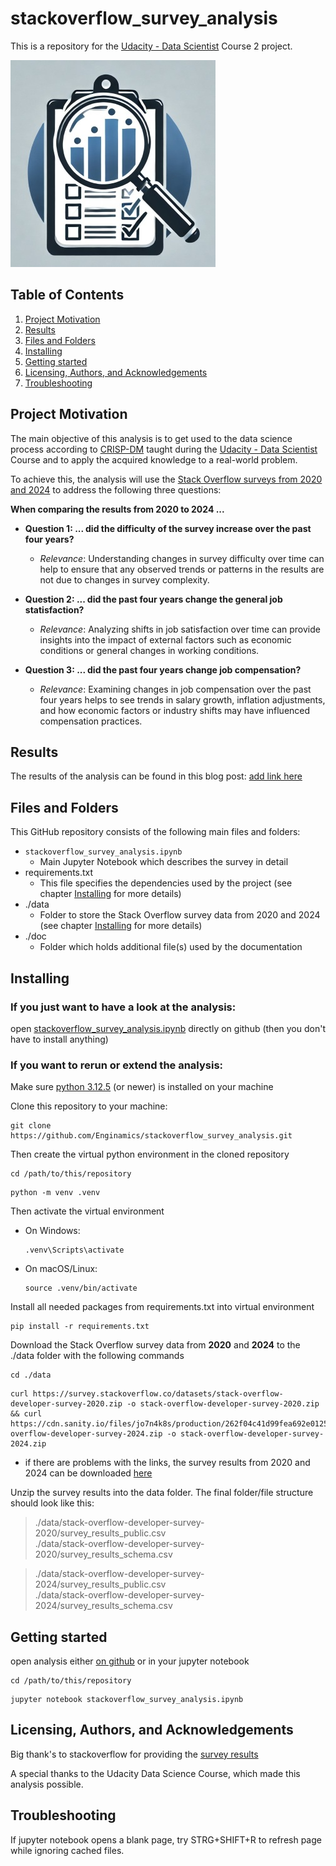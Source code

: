 # stackoverflow_survey_analysis

This is a repository for the [Udacity - Data Scientist](https://www.udacity.com/enrollment/nd025) Course 2 project.

![doc/logo.jpg](doc/logo.jpg)

## Table of Contents

1. [Project Motivation](#project-motivation)
2. [Results](#results)
3. [Files and Folders](#files-and-folders)
4. [Installing](#installing)
5. [Getting started](#getting-started)
6. [Licensing, Authors, and Acknowledgements](#licensing-authors-and-acknowledgements)
7. [Troubleshooting](#troubleshooting)

## Project Motivation

The main objective of this analysis is to get used to the data science process according to [CRISP-DM](https://en.wikipedia.org/wiki/Cross-industry_standard_process_for_data_mining) taught during the [Udacity - Data Scientist](https://www.udacity.com/enrollment/nd025) Course and to apply the acquired knowledge to a real-world problem.

To achieve this, the analysis will use the [Stack Overflow surveys from 2020 and 2024](https://survey.stackoverflow.co/) to address the following three questions:

**When comparing the results from 2020 to 2024 ...**  

- **Question 1: ... did the difficulty of the survey increase over the past four years?**
  - *Relevance*: Understanding changes in survey difficulty over time can help to ensure that any observed trends or patterns in the results are not due to changes in survey complexity.

- **Question 2: ... did the past four years change the general job statisfaction?**   
  - *Relevance*: Analyzing shifts in job satisfaction over time can provide insights into the impact of external factors such as economic conditions or general changes in working conditions.

- **Question 3: ... did the past four years change job compensation?**   
  - *Relevance*: Examining changes in job compensation over the past four years helps to see trends in salary growth, inflation adjustments, and how economic factors or industry shifts may have influenced compensation practices.

## Results

The results of the analysis can be found in this blog post: [add link here]("")

## Files and Folders

This GitHub repository consists of the following main files and folders:


- `stackoverflow_survey_analysis.ipynb`   
    - Main Jupyter Notebook which describes the survey in detail   
- requirements.txt   
    - This file specifies the dependencies used by the project (see chapter [Installing](#installing) for more details)   
- ./data
    - Folder to store the Stack Overflow survey data from 2020 and 2024 (see chapter [Installing](#installing) for more details)     
- ./doc   
    - Folder which holds additional file(s) used by the documentation   

## Installing

### If you just want to have a look at the analysis:
open [stackoverflow_survey_analysis.ipynb](https://github.com/Enginamics/stackoverflow_survey_analysis/blob/main/stackoverflow_survey_analysis.ipynb) directly on github (then you don't have to install anything)

### If you want to rerun or extend the analysis:

Make sure [python 3.12.5](https://www.python.org/downloads/release/python-3125/) (or newer) is installed on your machine

Clone this repository to your machine:
```shell
git clone https://github.com/Enginamics/stackoverflow_survey_analysis.git
```
Then create the virtual python environment in the cloned repository
```shell
cd /path/to/this/repository
```
```shell
python -m venv .venv
```
Then activate the virtual environment
- On Windows:
    ```shell
    .venv\Scripts\activate
    ```
- On macOS/Linux:
    ```shell
    source .venv/bin/activate
    ```
Install all needed packages from requirements.txt into virtual environment
```shell
pip install -r requirements.txt
```
Download the Stack Overflow survey data from **2020** and **2024** to the ./data folder with the following commands   
```shell
cd ./data
```
```shell
curl https://survey.stackoverflow.co/datasets/stack-overflow-developer-survey-2020.zip -o stack-overflow-developer-survey-2020.zip && curl https://cdn.sanity.io/files/jo7n4k8s/production/262f04c41d99fea692e0125c342e446782233fe4.zip/stack-overflow-developer-survey-2024.zip -o stack-overflow-developer-survey-2024.zip
```
- if there are problems with the links, the survey results from 2020 and 2024 can be downloaded [here](https://survey.stackoverflow.co/)

Unzip the survey results into the data folder. The final folder/file structure should look like this:
> ./data/stack-overflow-developer-survey-2020/survey_results_public.csv   
> ./data/stack-overflow-developer-survey-2020/survey_results_schema.csv

> ./data/stack-overflow-developer-survey-2024/survey_results_public.csv   
> ./data/stack-overflow-developer-survey-2024/survey_results_schema.csv

## Getting started

open analysis either [on github](https://github.com/Enginamics/stackoverflow_survey_analysis/blob/main/stackoverflow_survey_analysis.ipynb) or in your jupyter notebook
```shell
cd /path/to/this/repository
```
```shell
jupyter notebook stackoverflow_survey_analysis.ipynb
```

## Licensing, Authors, and Acknowledgements

Big thank's to stackoverflow for providing the [survey results](https://survey.stackoverflow.co/)

A special thanks to the Udacity Data Science Course, which made this analysis possible.

## Troubleshooting

If jupyter notebook opens a blank page, try STRG+SHIFT+R to refresh page while ignoring cached files.